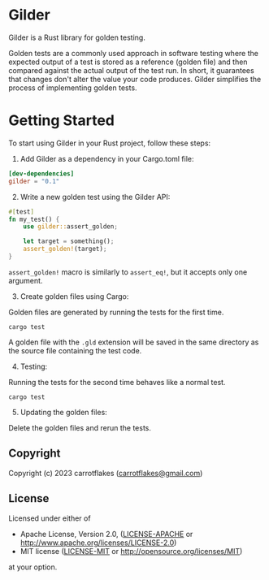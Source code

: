 # Gilder

Gilder is a Rust library for golden testing.

Golden tests are a commonly used approach in software testing where the expected output of a test is stored as a reference (golden file) and then compared against the actual output of the test run. In short, it guarantees that changes don't alter the value your code produces. Gilder simplifies the process of implementing golden tests.

# Getting Started

To start using Gilder in your Rust project, follow these steps:

1. Add Gilder as a dependency in your Cargo.toml file:

``` toml
[dev-dependencies]
gilder = "0.1"
```

2. Write a new golden test using the Gilder API:

``` rust
#[test]
fn my_test() {
    use gilder::assert_golden;

    let target = something();
    assert_golden!(target);
}
```

`assert_golden!` macro is similarly to `assert_eq!`, but it accepts only one argument.

3. Create golden files using Cargo:

Golden files are generated by running the tests for the first time.

``` shell
cargo test
```

A golden file with the `.gld` extension will be saved in the same directory as the source file containing the test code.

4. Testing:

Running the tests for the second time behaves like a normal test.

``` shell
cargo test
```

5. Updating the golden files:

Delete the golden files and rerun the tests.

## Copyright

Copyright (c) 2023 carrotflakes (carrotflakes@gmail.com)

## License

Licensed under either of

 * Apache License, Version 2.0, ([LICENSE-APACHE](LICENSE-APACHE) or http://www.apache.org/licenses/LICENSE-2.0)
 * MIT license ([LICENSE-MIT](LICENSE-MIT) or http://opensource.org/licenses/MIT)

at your option.
